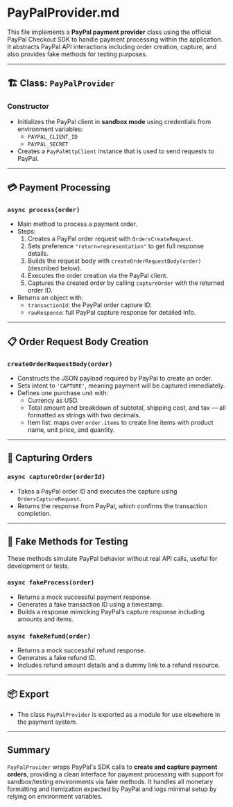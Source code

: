 # PayPalProvider.md

This file implements a **PayPal payment provider** class using the official PayPal Checkout SDK to handle payment processing within the application. It abstracts PayPal API interactions including order creation, capture, and also provides fake methods for testing purposes.

---

## 🏗️ Class: `PayPalProvider`

### Constructor
- Initializes the PayPal client in **sandbox mode** using credentials from environment variables:
  - `PAYPAL_CLIENT_ID`
  - `PAYPAL_SECRET`
- Creates a `PayPalHttpClient` instance that is used to send requests to PayPal.

---

## 💳 Payment Processing

### `async process(order)`
- Main method to process a payment order.
- Steps:
  1. Creates a PayPal order request with `OrdersCreateRequest`.
  2. Sets preference `"return=representation"` to get full response details.
  3. Builds the request body with `createOrderRequestBody(order)` (described below).
  4. Executes the order creation via the PayPal client.
  5. Captures the created order by calling `captureOrder` with the returned order ID.
- Returns an object with:
  - `transactionId`: the PayPal order capture ID.
  - `rawResponse`: full PayPal capture response for detailed info.

---

## 📋 Order Request Body Creation

### `createOrderRequestBody(order)`
- Constructs the JSON payload required by PayPal to create an order.
- Sets intent to `'CAPTURE'`, meaning payment will be captured immediately.
- Defines one purchase unit with:
  - Currency as USD.
  - Total amount and breakdown of subtotal, shipping cost, and tax — all formatted as strings with two decimals.
  - Item list: maps over `order.items` to create line items with product name, unit price, and quantity.

---

## 🔄 Capturing Orders

### `async captureOrder(orderId)`
- Takes a PayPal order ID and executes the capture using `OrdersCaptureRequest`.
- Returns the response from PayPal, which confirms the transaction completion.

---

## 🧪 Fake Methods for Testing

These methods simulate PayPal behavior without real API calls, useful for development or tests.

### `async fakeProcess(order)`
- Returns a mock successful payment response.
- Generates a fake transaction ID using a timestamp.
- Builds a response mimicking PayPal’s capture response including amounts and items.

### `async fakeRefund(order)`
- Returns a mock successful refund response.
- Generates a fake refund ID.
- Includes refund amount details and a dummy link to a refund resource.

---

## 📦 Export

- The class `PayPalProvider` is exported as a module for use elsewhere in the payment system.

---

## Summary
`PayPalProvider` wraps PayPal's SDK calls to **create and capture payment orders**, providing a clean interface for payment processing with support for sandbox/testing environments via fake methods. It handles all monetary formatting and itemization expected by PayPal and logs minimal setup by relying on environment variables.
